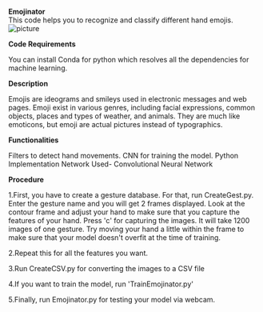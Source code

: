 **Emojinator**  
This code helps you to recognize and classify different hand emojis. 
![picture](https://blog.emojipedia.org/content/images/2016/11/hands.jpg)

**Code Requirements**

You can install Conda for python which resolves all the dependencies for machine learning.

**Description**

Emojis are ideograms and smileys used in electronic messages and web pages. Emoji exist in various genres, including facial expressions, common objects, places and types of weather, and animals. They are much like emoticons, but emoji are actual pictures instead of typographics.

**Functionalities**

Filters to detect hand movements.
CNN for training the model.
Python Implementation
Network Used- Convolutional Neural Network


**Procedure**

1.First, you have to create a gesture database. For that, run CreateGest.py. Enter the gesture name and you will get 2 frames displayed. Look at the contour frame and adjust your hand to make sure that you capture the features of your hand. Press 'c' for capturing the images. It will take 1200 images of one gesture. Try moving your hand a little within the frame to make sure that your model doesn't overfit at the time of training.

2.Repeat this for all the features you want.

3.Run CreateCSV.py for converting the images to a CSV file

4.If you want to train the model, run 'TrainEmojinator.py'

5.Finally, run Emojinator.py for testing your model via webcam.
